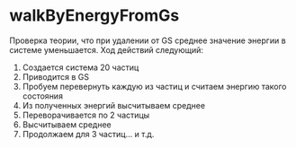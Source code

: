 walkByEnergyFromGs
==================

Проверка теории, что при удалении от GS среднее значение энергии в системе уменьшается.
Ход действий следующий:
1. Создается система 20 частиц
2. Приводится в GS
3. Пробуем перевернуть каждую из частиц и считаем энергию такого состояния
4. Из полученных энергий высчитываем среднее
5. Переворачивается по 2 частицы
6. Высчитываем среднее
7. Продолжаем для 3 частиц... и т.д.

